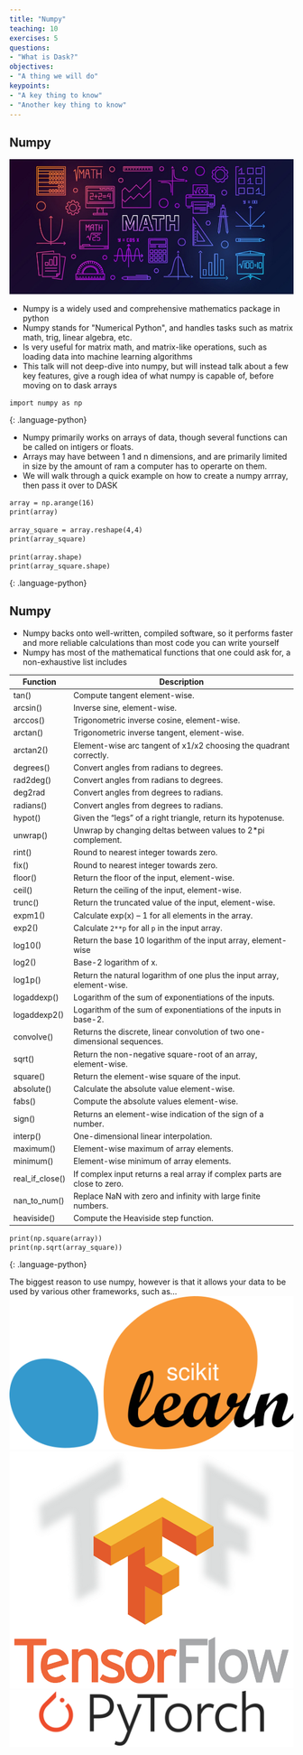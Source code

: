 ```yaml
---
title: "Numpy"
teaching: 10
exercises: 5
questions:
- "What is Dask?"
objectives:
- "A thing we will do"
keypoints:
- "A key thing to know"
- "Another key thing to know"
---
```



## Numpy

![](../fig/Math.jpg)
* Numpy is a widely used and comprehensive mathematics package in python
* Numpy stands for "Numerical Python", and handles tasks such as matrix math, trig, linear algebra, etc.
* Is very useful for matrix math, and matrix-like operations, such as loading data into machine learning algorithms
* This talk will not deep-dive into numpy, but will instead talk about a few key features, give a rough idea of what numpy is capable of, before moving on to dask arrays

~~~
import numpy as np
~~~
{: .language-python}

* Numpy primarily works on arrays of data, though several functions can be called on intigers or floats.
* Arrays may have between 1 and n dimensions, and are primarily limited in size by the amount of ram a computer has to operarte on them.
* We will walk through a quick example on how to create a numpy arrray, then pass it over to DASK

~~~
array = np.arange(16)
print(array)

array_square = array.reshape(4,4)
print(array_square)

print(array.shape)
print(array_square.shape) 
~~~
{: .language-python}

## Numpy 
* Numpy backs onto well-written, compiled software, so it performs faster and more reliable calculations than most code you can write yourself
* Numpy has most of the mathematical functions that one could ask for, a non-exhaustive list includes

|Function          | Description |
|------------------|-------------------------------------------------------------------------|
| tan()            | Compute tangent element-wise.|
| arcsin()         | Inverse sine, element-wise.|
| arccos()         | Trigonometric inverse cosine, element-wise.|
| arctan()         | Trigonometric inverse tangent, element-wise.|
| arctan2()        | Element-wise arc tangent of x1/x2 choosing the quadrant correctly.|
| degrees()        | Convert angles from radians to degrees.|
| rad2deg()        | Convert angles from radians to degrees.|
| deg2rad          | Convert angles from degrees to radians.|
| radians()        | Convert angles from degrees to radians.|
| hypot()          | Given the “legs” of a right triangle, return its hypotenuse.|
| unwrap()         | Unwrap by changing deltas between values to 2*pi complement.|
| rint()           | Round to nearest integer towards zero.|
| fix()            | Round to nearest integer towards zero.|
| floor()          | Return the floor of the input, element-wise.|
| ceil()           | Return the ceiling of the input, element-wise.|
| trunc()          | Return the truncated value of the input, element-wise.|
| expm1()          | Calculate exp(x) – 1 for all elements in the array.|
| exp2()           | Calculate `2**p` for all `p` in the input array.|
| log10()          | Return the base 10 logarithm of the input array, element-wise|
| log2()           | Base-2 logarithm of x.|
| log1p()          | Return the natural logarithm of one plus the input array, element-wise.|
| logaddexp()      | Logarithm of the sum of exponentiations of the inputs.|
| logaddexp2()     | Logarithm of the sum of exponentiations of the inputs in base-2.|
| convolve()       | Returns the discrete, linear convolution of two one-dimensional sequences.|
| sqrt()           | Return the non-negative square-root of an array, element-wise.|
| square()         | Return the element-wise square of the input.|
| absolute()       | Calculate the absolute value element-wise.|
| fabs()           | Compute the absolute values element-wise.|
| sign()           | Returns an element-wise indication of the sign of a number.|
| interp()         | One-dimensional linear interpolation.|
| maximum()        | Element-wise maximum of array elements.|
| minimum()        | Element-wise minimum of array elements.|
| real_if_close()  | If complex input returns a real array if complex parts are close to zero.|
| nan_to_num()     | Replace NaN with zero and infinity with large finite numbers.|
| heaviside()      | Compute the Heaviside step function.|

~~~
print(np.square(array))
print(np.sqrt(array_square))
~~~
{: .language-python}

The biggest reason to use numpy, however is that it allows your data to be used by various other frameworks, such as...
![](../fig/Scikit_learn_logo.svg)
![](../fig/TensorFlowLogo.png)
![](../fig/Pytorch_logo.png)